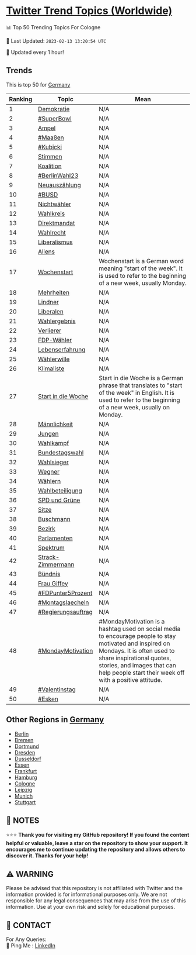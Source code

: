 [Twitter Trend Topics (Worldwide)](https://github.com/ErcinDedeoglu/Twitter-Trend-Topics)
==========


📊 Top 50 Trending Topics For Cologne

📆 Last Updated: `2023-02-13 13:20:54 UTC`

🔧 Updated every 1 hour!


## Trends

This is top 50 for [Germany](</Germany>)

| Ranking | Topic | Mean |
| ------- | ------------ | ------------ |
| 1 | [Demokratie](http://twitter.com/search?q=Demokratie) | N/A |
| 2 | [#SuperBowl](http://twitter.com/search?q=%23SuperBowl) | N/A |
| 3 | [Ampel](http://twitter.com/search?q=Ampel) | N/A |
| 4 | [#Maaßen](http://twitter.com/search?q=%23Maa%c3%9fen) | N/A |
| 5 | [#Kubicki](http://twitter.com/search?q=%23Kubicki) | N/A |
| 6 | [Stimmen](http://twitter.com/search?q=Stimmen) | N/A |
| 7 | [Koalition](http://twitter.com/search?q=Koalition) | N/A |
| 8 | [#BerlinWahl23](http://twitter.com/search?q=%23BerlinWahl23) | N/A |
| 9 | [Neuauszählung](http://twitter.com/search?q=Neuausz%c3%a4hlung) | N/A |
| 10 | [#BUSD](http://twitter.com/search?q=%23BUSD) | N/A |
| 11 | [Nichtwähler](http://twitter.com/search?q=Nichtw%c3%a4hler) | N/A |
| 12 | [Wahlkreis](http://twitter.com/search?q=Wahlkreis) | N/A |
| 13 | [Direktmandat](http://twitter.com/search?q=Direktmandat) | N/A |
| 14 | [Wahlrecht](http://twitter.com/search?q=Wahlrecht) | N/A |
| 15 | [Liberalismus](http://twitter.com/search?q=Liberalismus) | N/A |
| 16 | [Aliens](http://twitter.com/search?q=Aliens) | N/A |
| 17 | [Wochenstart](http://twitter.com/search?q=Wochenstart) | Wochenstart is a German word meaning "start of the week". It is used to refer to the beginning of a new week, usually Monday. |
| 18 | [Mehrheiten](http://twitter.com/search?q=Mehrheiten) | N/A |
| 19 | [Lindner](http://twitter.com/search?q=Lindner) | N/A |
| 20 | [Liberalen](http://twitter.com/search?q=Liberalen) | N/A |
| 21 | [Wahlergebnis](http://twitter.com/search?q=Wahlergebnis) | N/A |
| 22 | [Verlierer](http://twitter.com/search?q=Verlierer) | N/A |
| 23 | [FDP-Wähler](http://twitter.com/search?q=FDP-W%c3%a4hler) | N/A |
| 24 | [Lebenserfahrung](http://twitter.com/search?q=Lebenserfahrung) | N/A |
| 25 | [Wählerwille](http://twitter.com/search?q=W%c3%a4hlerwille) | N/A |
| 26 | [Klimaliste](http://twitter.com/search?q=Klimaliste) | N/A |
| 27 | [Start in die Woche](http://twitter.com/search?q=Start+in+die+Woche) | Start in die Woche is a German phrase that translates to "start of the week" in English. It is used to refer to the beginning of a new week, usually on Monday. |
| 28 | [Männlichkeit](http://twitter.com/search?q=M%c3%a4nnlichkeit) | N/A |
| 29 | [Jungen](http://twitter.com/search?q=Jungen) | N/A |
| 30 | [Wahlkampf](http://twitter.com/search?q=Wahlkampf) | N/A |
| 31 | [Bundestagswahl](http://twitter.com/search?q=Bundestagswahl) | N/A |
| 32 | [Wahlsieger](http://twitter.com/search?q=Wahlsieger) | N/A |
| 33 | [Wegner](http://twitter.com/search?q=Wegner) | N/A |
| 34 | [Wählern](http://twitter.com/search?q=W%c3%a4hlern) | N/A |
| 35 | [Wahlbeteiligung](http://twitter.com/search?q=Wahlbeteiligung) | N/A |
| 36 | [SPD und Grüne](http://twitter.com/search?q=SPD+und+Gr%c3%bcne) | N/A |
| 37 | [Sitze](http://twitter.com/search?q=Sitze) | N/A |
| 38 | [Buschmann](http://twitter.com/search?q=Buschmann) | N/A |
| 39 | [Bezirk](http://twitter.com/search?q=Bezirk) | N/A |
| 40 | [Parlamenten](http://twitter.com/search?q=Parlamenten) | N/A |
| 41 | [Spektrum](http://twitter.com/search?q=Spektrum) | N/A |
| 42 | [Strack-Zimmermann](http://twitter.com/search?q=Strack-Zimmermann) | N/A |
| 43 | [Bündnis](http://twitter.com/search?q=B%c3%bcndnis) | N/A |
| 44 | [Frau Giffey](http://twitter.com/search?q=Frau+Giffey) | N/A |
| 45 | [#FDPunter5Prozent](http://twitter.com/search?q=%23FDPunter5Prozent) | N/A |
| 46 | [#Montagslaecheln](http://twitter.com/search?q=%23Montagslaecheln) | N/A |
| 47 | [#Regierungsauftrag](http://twitter.com/search?q=%23Regierungsauftrag) | N/A |
| 48 | [#MondayMotivation](http://twitter.com/search?q=%23MondayMotivation) | #MondayMotivation is a hashtag used on social media to encourage people to stay motivated and inspired on Mondays. It is often used to share inspirational quotes, stories, and images that can help people start their week off with a positive attitude. |
| 49 | [#Valentinstag](http://twitter.com/search?q=%23Valentinstag) | N/A |
| 50 | [#Esken](http://twitter.com/search?q=%23Esken) | N/A |



## Other Regions in [Germany](</Germany>)

* [Berlin](</Germany/Berlin.md>)
* [Bremen](</Germany/Bremen.md>)
* [Dortmund](</Germany/Dortmund.md>)
* [Dresden](</Germany/Dresden.md>)
* [Dusseldorf](</Germany/Dusseldorf.md>)
* [Essen](</Germany/Essen.md>)
* [Frankfurt](</Germany/Frankfurt.md>)
* [Hamburg](</Germany/Hamburg.md>)
* [Cologne](</Germany/Cologne.md>)
* [Leipzig](</Germany/Leipzig.md>)
* [Munich](</Germany/Munich.md>)
* [Stuttgart](</Germany/Stuttgart.md>)



## 📝 NOTES

⭐⭐⭐ **Thank you for visiting my GitHub repository! If you found the content helpful or valuable, leave a star on the repository to show your support. It encourages me to continue updating the repository and allows others to discover it. Thanks for your help!**


## ⚠️ WARNING

Please be advised that this repository is not affiliated with Twitter and the information provided is for informational purposes only. We are not responsible for any legal consequences that may arise from the use of this information. Use at your own risk and solely for educational purposes.


## 📨 CONTACT

 For Any Queries:  
            🏓 Ping Me : [LinkedIn](https://www.linkedin.com/in/ercindedeoglu/)
